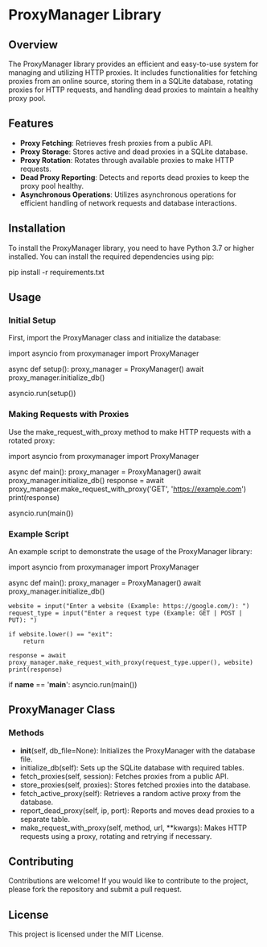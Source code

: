 # ProxyManager Library

## Overview

The ProxyManager library provides an efficient and easy-to-use system for managing and utilizing HTTP proxies. It includes functionalities for fetching proxies from an online source, storing them in a SQLite database, rotating proxies for HTTP requests, and handling dead proxies to maintain a healthy proxy pool.

## Features

- **Proxy Fetching**: Retrieves fresh proxies from a public API.
- **Proxy Storage**: Stores active and dead proxies in a SQLite database.
- **Proxy Rotation**: Rotates through available proxies to make HTTP requests.
- **Dead Proxy Reporting**: Detects and reports dead proxies to keep the proxy pool healthy.
- **Asynchronous Operations**: Utilizes asynchronous operations for efficient handling of network requests and database interactions.

## Installation

To install the ProxyManager library, you need to have Python 3.7 or higher installed. You can install the required dependencies using pip:

pip install -r requirements.txt

## Usage

### Initial Setup

First, import the ProxyManager class and initialize the database:

import asyncio
from proxymanager import ProxyManager

async def setup():
    proxy_manager = ProxyManager()
    await proxy_manager.initialize_db()

asyncio.run(setup())

### Making Requests with Proxies

Use the make_request_with_proxy method to make HTTP requests with a rotated proxy:

import asyncio
from proxymanager import ProxyManager

async def main():
    proxy_manager = ProxyManager()
    await proxy_manager.initialize_db()
    response = await proxy_manager.make_request_with_proxy('GET', 'https://example.com')
    print(response)

asyncio.run(main())

### Example Script

An example script to demonstrate the usage of the ProxyManager library:

import asyncio
from proxymanager import ProxyManager

async def main():
    proxy_manager = ProxyManager()
    await proxy_manager.initialize_db()
    
    website = input("Enter a website (Example: https://google.com/): ")
    request_type = input("Enter a request type (Example: GET | POST | PUT): ")
    
    if website.lower() == "exit":
        return
    
    response = await proxy_manager.make_request_with_proxy(request_type.upper(), website)
    print(response)

if __name__ == '__main__':
    asyncio.run(main())

## ProxyManager Class

### Methods

- __init__(self, db_file=None): Initializes the ProxyManager with the database file.
- initialize_db(self): Sets up the SQLite database with required tables.
- fetch_proxies(self, session): Fetches proxies from a public API.
- store_proxies(self, proxies): Stores fetched proxies into the database.
- fetch_active_proxy(self): Retrieves a random active proxy from the database.
- report_dead_proxy(self, ip, port): Reports and moves dead proxies to a separate table.
- make_request_with_proxy(self, method, url, **kwargs): Makes HTTP requests using a proxy, rotating and retrying if necessary.

## Contributing

Contributions are welcome! If you would like to contribute to the project, please fork the repository and submit a pull request.

## License

This project is licensed under the MIT License.